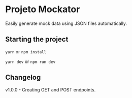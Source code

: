 # Projeto Mockator
Easily generate mock data using JSON files automatically.

## Starting the project

`yarn` or `npm install`  

`yarn dev` or `npm run dev`

## Changelog
v1.0.0 - Creating GET and POST endpoints.
